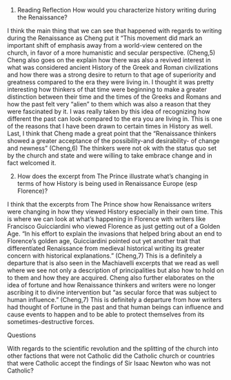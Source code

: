 1. Reading Reflection
How would you characterize history writing during the Renaissance?

I think the main thing that we can see that happened with regards to writing during the Renaissance as Cheng put it “This movement did mark an important shift of emphasis away from a world-view centered on the church, in favor of a more humanistic and secular perspective. (Cheng,5) Cheng also goes on the explain how there was also a revived interest in what was considered ancient History of the Greek and Roman civilizations and how there was a strong desire to return to that age of superiority and greatness compared to the era they were living in. I thought it was pretty interesting how thinkers of that time were beginning to make a greater distinction between their time and the times of the Greeks and Romans and how the past felt very “alien” to them which was also a reason that they were fascinated by it. I was really taken by this idea of recognizing how different the past can look compared to the era you are living in. This is one of the reasons that I have been drawn to certain times in History as well. Last, I think that Cheng made a great point that the “Renaissance thinkers showed a greater acceptance of the possibility-and desirability- of change and newness” (Cheng,6) The thinkers were not ok with the status quo set by the church and state and were willing to take embrace change and in fact welcomed it. 

2. How does the excerpt from The Prince illustrate what’s changing in terms of how History is being used in Renaissance Europe (esp Florence)?
	
  I think that the excerpts from The Prince show how Renaissance writers were changing in how they viewed History especially in their own time. This is where we can look at what’s happening in Florence with writers like Francisco Guicciardini who viewed Florence as just getting out of a Golden Age.  “In his effort to explain the invasions that helped bring about an end to Florence’s golden age, Guicciardini pointed out yet another trait that differentiated Renaissance from medieval historical writing its greater concern with historical explanations.” (Cheng,7) This is a definitely a departure that is also seen in the Machiavelli excerpts that we read as well where we see not only a description of principalities but also how to hold on to them and how they are acquired. Cheng also further elaborates on the idea of fortune and how Renaissance thinkers and writers were no longer ascribing it to divine intervention but “as secular force that was subject to human influence.” (Cheng,7) This is definitely a departure from how writers had thought of Fortune in the past and  that human beings can influence and cause events to happen and to be able to protect themselves from its sometimes-destructive forces. 

Questions 

With regards to the scientific revolution and the splitting of the church into other factions that were not Catholic did the Catholic church or countries that were Catholic accept the findings of Sir Isaac Newton who was not Catholic? 
